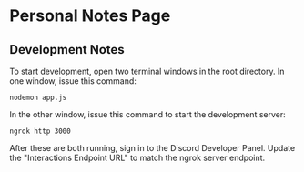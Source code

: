 # Personal Notes Page

## Development Notes

To start development, open two terminal windows in the root directory. In one window, issue this command:

`nodemon app.js`

In the other window, issue this command to start the development server:

`ngrok http 3000`

After these are both running, sign in to the Discord Developer Panel. Update the "Interactions Endpoint URL" to match the ngrok server endpoint. 